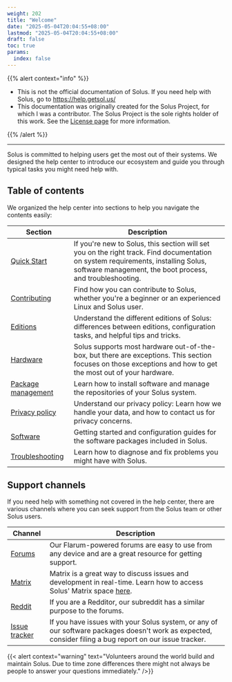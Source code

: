 ```yaml
---
weight: 202
title: "Welcome"
date: "2025-05-04T20:04:55+08:00"
lastmod: "2025-05-04T20:04:55+08:00"
draft: false
toc: true
params:
  index: false
---
```


{{% alert context="info" %}}

- This is not the official documentation of Solus. If you need help with Solus, go to https://help.getsol.us/
- This documentation was originally created for the Solus Project, for which I was a contributor. The Solus Project is the sole rights holder of this work. See the [License page](/docs/license) for more information.

{{% /alert %}}

---

Solus is committed to helping users get the most out of their systems. We designed the help center to introduce our ecosystem and guide you through typical tasks you might need help with.

## Table of contents

We organized the help center into sections to help you navigate the contents easily:

| Section                                                  | Description                                                                                                                                                                                    |
| -------------------------------------------------------- | ---------------------------------------------------------------------------------------------------------------------------------------------------------------------------------------------- |
| [Quick Start](/docs/category/quick-start)                | If you're new to Solus, this section will set you on the right track. Find documentation on system requirements, installing Solus, software management, the boot process, and troubleshooting. |
| [Contributing](/docs/category/contributing)              | Find how you can contribute to Solus, whether you're a beginner or an experienced Linux and Solus user.                                                                                        |
| [Editions](/docs/user/editions/)                         | Understand the different editions of Solus: differences between editions, configuration tasks, and helpful tips and tricks.                                                                    |
| [Hardware](/docs/user/hardware/)                         | Solus supports most hardware out-of-the-box, but there are exceptions. This section focuses on those exceptions and how to get the most out of your hardware.                                  |
| [Package management](/docs/category/package-management/) | Learn how to install software and manage the repositories of your Solus system.                                                                                                                |
| [Privacy policy](/docs/user/privacy.md)                  | Understand our privacy policy: Learn how we handle your data, and how to contact us for privacy concerns.                                                                                      |
| [Software](/docs/category/software/)                     | Getting started and configuration guides for the software packages included in Solus.                                                                                                          |
| [Troubleshooting](/docs/user/troubleshooting/)           | Learn how to diagnose and fix problems you might have with Solus.                                                                                                                              |

## Support channels

If you need help with something not covered in the help center, there are various channels where you can seek support from the Solus team or other Solus users.

| Channel                                         | Description                                                                                                                                                                    |
| ----------------------------------------------- | ------------------------------------------------------------------------------------------------------------------------------------------------------------------------------ |
| [Forums](https://discuss.getsol.us)             | Our Flarum-powered forums are easy to use from any device and are a great resource for getting support.                                                                        |
| [Matrix](https://matrix.to/#/#solus:matrix.org) | Matrix is a great way to discuss issues and development in real-time. Learn how to access Solus' Matrix space [here](/docs/user/contributing/getting-involved.md#matrix-chat). |
| [Reddit](https://www.reddit.com/r/SolusProject) | If you are a Redditor, our subreddit has a similar purpose to the forums.                                                                                                      |
| [Issue tracker](https://issues.getsol.us)       | If you have issues with your Solus system, or any of our software packages doesn't work as expected, consider filing a bug report on our issue tracker.                        |


{{< alert context="warning" text="Volunteers around the world build and maintain Solus. Due to time zone differences there might not always be people to answer your questions immediately." />}}
